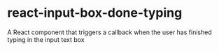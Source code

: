 # react-input-box-done-typing

A React component that triggers a callback when the user has finished typing in the input text box